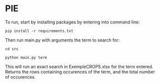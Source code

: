 # PIE

To run, start by installing packages by entering into command line:

    pip install -r requirements.txt

Then run main.py with arguments the term to search for:

    cd src

    python main.py term

This will run an exact search in ExempleCROPS.xlsx for the term entered. Returns the rows containing occurences of the term, and the total number of occurences. 
